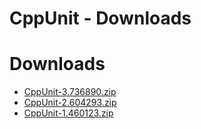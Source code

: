
CppUnit - Downloads
===================

# Downloads

- [CppUnit-3.736890.zip](https://raw.githubusercontent.com/UrbanCode/IBM-UCB-PLUGINS/main/files/CppUnit/CppUnit-3.736890.zip)
- [CppUnit-2.604293.zip](https://raw.githubusercontent.com/UrbanCode/IBM-UCB-PLUGINS/main/files/CppUnit/CppUnit-2.604293.zip)
- [CppUnit-1.460123.zip](https://raw.githubusercontent.com/UrbanCode/IBM-UCB-PLUGINS/main/files/CppUnit/CppUnit-1.460123.zip)
